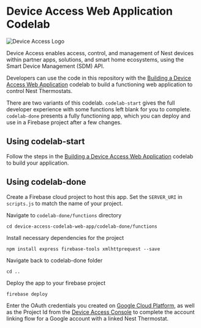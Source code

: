 # Device Access Web Application Codelab

![Device Access Logo](https://www.gstatic.com/images/branding/product/2x/googleg_64dp.png)

Device Access enables access, control, and management of Nest devices within partner apps, solutions, and smart home ecosystems, using the Smart Device Management (SDM) API.

Developers can use the code in this repository with the [Building a Device Access Web Application](https://developers.google.com/nest/device-access/codelabs/web-app) codelab to build a functioning web application to control Nest Thermostats.

There are two variants of this codelab. `codelab-start` gives the full developer experience with some functions left blank for you to complete. `codelab-done` presents a fully functioning app, which you can deploy and use in a Firebase project after a few changes.

## Using codelab-start

Follow the steps in the [Building a Device Access Web Application](https://developers.google.com/nest/device-access/codelabs/web-app) codelab to build your application.

## Using codelab-done

Create a Firebase cloud project to host this app. Set the `SERVER_URI` in `scripts.js` to match the name of your project.

Navigate to `codelab-done/functions` directory

`cd device-access-codelab-web-app/codelab-done/functions`

Install necessary dependencies for the project

`npm install express firebase-tools xmlhttprequest --save`

Navigate back to codelab-done folder

`cd ..`

Deploy the app to your firebase project

`firebase deploy`

Enter the OAuth credentials you created on [Google Cloud Platform](https://console.cloud.google.com/), as well as the Project Id from the [Device Access Console](https://console.nest.google.com/device-access/) to complete the account linking flow for a Google account with a linked Nest Thermostat.

